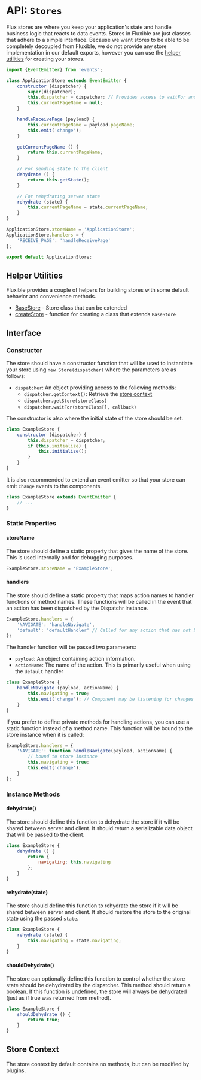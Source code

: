 # API: `Stores`

Flux stores are where you keep your application's state and handle business 
logic that reacts to data events. Stores in Fluxible are just classes that 
adhere to a simple interface. Because we want stores to be able to be completely 
decoupled from Fluxible, we do not provide any store implementation in our 
default exports, however you can use the [helper utilities](#helper-utilities) 
for creating your stores.

```js
import {EventEmitter} from 'events';

class ApplicationStore extends EventEmitter {
    constructor (dispatcher) {
        super(dispatcher);
        this.dispatcher = dispatcher; // Provides access to waitFor and getStore methods
        this.currentPageName = null;
    }

    handleReceivePage (payload) {
        this.currentPageName = payload.pageName;
        this.emit('change');
    }

    getCurrentPageName () {
        return this.currentPageName;
    }

    // For sending state to the client
    dehydrate () {
        return this.getState();
    }

    // For rehydrating server state
    rehydrate (state) {
        this.currentPageName = state.currentPageName;
    }
}

ApplicationStore.storeName = 'ApplicationStore';
ApplicationStore.handlers = {
    'RECEIVE_PAGE': 'handleReceivePage'
};

export default ApplicationStore;
```

## Helper Utilities

Fluxible provides a couple of helpers for building stores with some default
behavior and convenience methods.

 * [BaseStore](https://github.com/yahoo/fluxible/blob/master/docs/api/addons/BaseStore.md) - Store class that can be extended
 * [createStore](https://github.com/yahoo/fluxible/blob/master/docs/api/addons/createStore.md) - function for creating a class that 
extends `BaseStore`

## Interface

### Constructor

The store should have a constructor function that will be used to instantiate 
your store using `new Store(dispatcher)` where the parameters are as 
follows:

  * `dispatcher`: An object providing access to the following methods:
    * `dispatcher.getContext()`: Retrieve the [store context](#store-context)
    * `dispatcher.getStore(storeClass)`
    * `dispatcher.waitFor(storeClass[], callback)`

The constructor is also where the initial state of the store should be set.

```js
class ExampleStore {
    constructor (dispatcher) {
        this.dispatcher = dispatcher;
        if (this.initialize) {
            this.initialize();
        }
    }
}
```

It is also recommended to extend an event emitter so that your store can emit 
`change` events to the components.

```js
class ExampleStore extends EventEmitter {
    // ...
}
```

### Static Properties

#### storeName

The store should define a static property that gives the name of the store. This 
is used internally and for debugging purposes.

```js
ExampleStore.storeName = 'ExampleStore';
```

#### handlers

The store should define a static property that maps action names to handler 
functions or method names. These functions will be called in the event that an 
action has been dispatched by the Dispatchr instance.

```js
ExampleStore.handlers = {
    'NAVIGATE': 'handleNavigate',
    'default': 'defaultHandler' // Called for any action that has not been otherwise handled
};
```

The handler function will be passed two parameters:

  * `payload`: An object containing action information.
  * `actionName`: The name of the action. This is primarily useful when using 
the `default` handler

```js
class ExampleStore {
    handleNavigate (payload, actionName) {
        this.navigating = true;
        this.emit('change'); // Component may be listening for changes to state
    }
}
```

If you prefer to define private methods for handling actions, you can use a 
static function instead of a method name. This function will be bound to the 
store instance when it is called:

```js
ExampleStore.handlers = {
    'NAVIGATE': function handleNavigate(payload, actionName) {
        // bound to store instance
        this.navigating = true;
        this.emit('change');
    }
};
```

### Instance Methods

#### dehydrate()

The store should define this function to dehydrate the store if it will be 
shared between server and client. It should return a serializable data object 
that will be passed to the client.

```js
class ExampleStore {
    dehydrate () {
        return {
            navigating: this.navigating
        };
    }
}
```

#### rehydrate(state)

The store should define this function to rehydrate the store if it will be 
shared between server and client. It should restore the store to the original 
state using the passed `state`.

```js
class ExampleStore {
    rehydrate (state) {
        this.navigating = state.navigating;
    }
}
```

#### shouldDehydrate()

The store can optionally define this function to control whether the store state 
should be dehydrated by the dispatcher. This method should return a boolean. If 
this function is undefined, the store will always be dehydrated (just as if true 
was returned from method).

```js
class ExampleStore {
    shouldDehydrate () {
        return true;
    }
}
```

## Store Context

The store context by default contains no methods, but can be modified by 
plugins.
